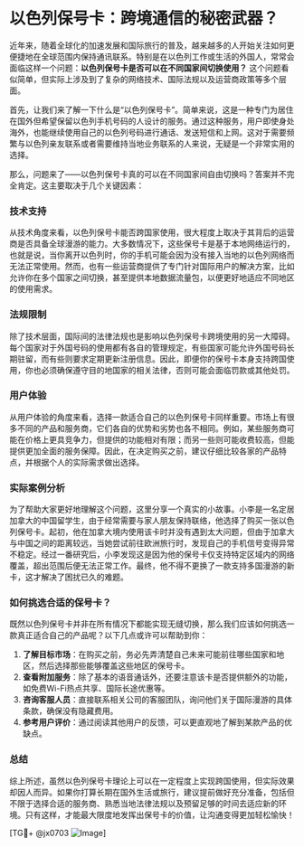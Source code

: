 # 以色列保号卡：跨境通信的秘密武器？

近年来，随着全球化的加速发展和国际旅行的普及，越来越多的人开始关注如何更便捷地在全球范围内保持通讯联系。特别是在以色列工作或生活的外国人，常常会面临这样一个问题：**以色列保号卡是否可以在不同国家间切换使用？** 这个问题看似简单，但实际上涉及到了复杂的网络技术、国际法规以及运营商政策等多个层面。

首先，让我们来了解一下什么是“以色列保号卡”。简单来说，这是一种专门为居住在国外但希望保留以色列手机号码的人设计的服务。通过这种服务，用户即使身处海外，也能继续使用自己的以色列号码进行通话、发送短信和上网。这对于需要频繁与以色列亲友联系或者需要维持当地业务联系的人来说，无疑是一个非常实用的选择。

那么，问题来了——以色列保号卡真的可以在不同国家间自由切换吗？答案并不完全肯定。这主要取决于几个关键因素：

### 技术支持

从技术角度来看，以色列保号卡能否跨国家使用，很大程度上取决于其背后的运营商是否具备全球漫游的能力。大多数情况下，这些保号卡是基于本地网络运行的，也就是说，当你离开以色列时，你的手机可能会因为没有接入当地的以色列网络而无法正常使用。然而，也有一些运营商提供了专门针对国际用户的解决方案，比如允许你在多个国家之间切换，甚至提供本地数据流量包，以便更好地适应不同地区的使用需求。

### 法规限制

除了技术层面，国际间的法律法规也是影响以色列保号卡跨境使用的另一大障碍。每个国家对于外国号码的使用都有各自的管理规定，有些国家可能允许外国号码长期驻留，而有些则要求定期更新注册信息。因此，即便你的保号卡本身支持跨国使用，你也必须确保遵守目的地国家的相关法律，否则可能会面临罚款或其他处罚。

### 用户体验

从用户体验的角度来看，选择一款适合自己的以色列保号卡同样重要。市场上有很多不同的产品和服务商，它们各自的优势和劣势也各不相同。例如，某些服务商可能在价格上更具竞争力，但提供的功能相对有限；而另一些则可能收费较高，但能提供更加全面的服务保障。因此，在决定购买之前，建议仔细比较各家的产品特点，并根据个人的实际需求做出选择。

### 实际案例分析

为了帮助大家更好地理解这个问题，这里分享一个真实的小故事。小李是一名定居加拿大的中国留学生，由于经常需要与家人朋友保持联络，他选择了购买一张以色列保号卡。起初，他在加拿大境内使用该卡时并没有遇到太大问题，但由于加拿大与中国之间的距离较远，当她尝试前往欧洲旅行时，发现自己的手机信号变得异常不稳定。经过一番研究后，小李发现这是因为他的保号卡仅支持特定区域内的网络覆盖，超出范围后便无法正常工作。最终，他不得不更换了一款支持多国漫游的新卡，这才解决了困扰已久的难题。

### 如何挑选合适的保号卡？

既然以色列保号卡并非在所有情况下都能实现无缝切换，那么我们应该如何挑选一款真正适合自己的产品呢？以下几点或许可以帮助到你：

1. **了解目标市场**：在购买之前，务必先弄清楚自己未来可能前往哪些国家和地区，然后选择那些能够覆盖这些地区的保号卡。
2. **查看附加服务**：除了基本的语音通话外，还要注意该卡是否提供额外的功能，如免费Wi-Fi热点共享、国际长途优惠等。
3. **咨询客服人员**：直接联系相关公司的客服团队，询问他们关于国际漫游的具体条款，确保没有隐藏费用。
4. **参考用户评价**：通过阅读其他用户的反馈，可以更直观地了解到某款产品的优缺点。

### 总结

综上所述，虽然以色列保号卡理论上可以在一定程度上实现跨国使用，但实际效果却因人而异。如果你打算长期在国外生活或旅行，建议提前做好充分准备，包括但不限于选择合适的服务商、熟悉当地法律法规以及预留足够的时间去适应新的环境。只有这样，才能最大限度地发挥出保号卡的价值，让沟通变得更加轻松愉快！

[TG💪+ @jx0703 ![Image](https://github.com/user-attachments/assets/dbca1d08-cadb-493c-b0ec-ad6f7a83f270)]